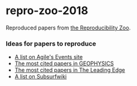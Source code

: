 # repro-zoo-2018

Reproduced papers from [the Reproducibility Zoo](https://agilescientific.com/blog/2018/10/9/reproduce-this).

### Ideas for papers to reproduce

- [A list on Agile's Events site](https://events.agilescientific.com/event/repro-zoo-2018/ideas)
- [The most cited papers in GEOPHYSICS](https://scholar.google.com/scholar?q=source:Geophysics+site:library.seg.org&hl=en&as_sdt=0,5)
- [The most cited papers in The Leading Edge](https://scholar.google.com/scholar?start=10&q=source:The+Leading+Edge+site:library.seg.org&hl=en&as_sdt=0,5)
- [A list on Subsurfwiki](http://www.subsurfwiki.org/wiki/Matt/Papers_to_reproduce)
